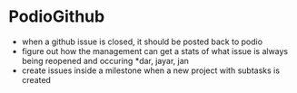 PodioGithub
===========

- when a github issue is closed, it should be posted back to podio
- figure out how the management can get a stats of what issue is always being reopened and occuring
*dar, jayar, jan
- create issues inside a milestone when a new project with subtasks is created